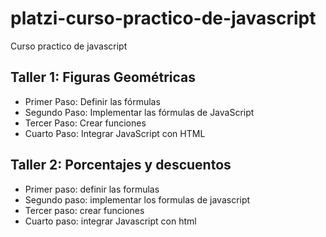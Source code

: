 # platzi-curso-practico-de-javascript
Curso practico de javascript

## Taller 1: Figuras Geométricas

- Primer Paso: Definir las fórmulas
- Segundo Paso: Implementar las fórmulas de JavaScript
- Tercer Paso: Crear funciones
- Cuarto Paso: Integrar JavaScript con HTML


## Taller 2: Porcentajes y descuentos
- Primer paso: definir las formulas
- Segundo paso: implementar los formulas de javascript
- Tercer paso: crear funciones
- Cuarto paso: integrar Javascript con html
